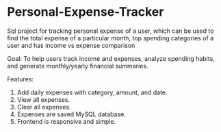 # Personal-Expense-Tracker
Sql project for tracking personal expense of a user, which can be used to find the total expense of a particular month, top spending categories of a user and has income vs expense comparison

Goal: To help users track income and expenses, analyze spending habits, and generate monthly/yearly financial summaries.

Features:
1. Add daily expenses with category, amount, and date.
2. View all expenses.
3. Clear all expenses.
4. Expenses are saved MySQL database.
5. Frontend is responsive and simple.
